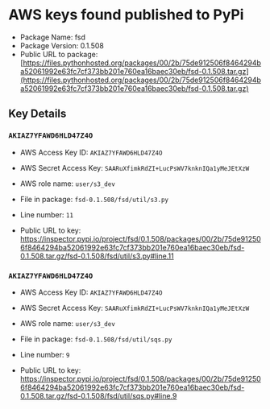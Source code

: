 # AWS keys found published to PyPi

* Package Name: fsd
* Package Version: 0.1.508
* Public URL to package: [https://files.pythonhosted.org/packages/00/2b/75de912506f8464294ba52061992e63fc7cf373bb201e760ea16baec30eb/fsd-0.1.508.tar.gz](https://files.pythonhosted.org/packages/00/2b/75de912506f8464294ba52061992e63fc7cf373bb201e760ea16baec30eb/fsd-0.1.508.tar.gz)

## Key Details

### `AKIAZ7YFAWD6HLD47Z4O`

* AWS Access Key ID: `AKIAZ7YFAWD6HLD47Z4O`
* AWS Secret Access Key: `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` 
* AWS role name: `user/s3_dev`
* File in package: `fsd-0.1.508/fsd/util/s3.py`
* Line number: `11`

* Public URL to key: https://inspector.pypi.io/project/fsd/0.1.508/packages/00/2b/75de912506f8464294ba52061992e63fc7cf373bb201e760ea16baec30eb/fsd-0.1.508.tar.gz/fsd-0.1.508/fsd/util/s3.py#line.11



### `AKIAZ7YFAWD6HLD47Z4O`

* AWS Access Key ID: `AKIAZ7YFAWD6HLD47Z4O`
* AWS Secret Access Key: `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` 
* AWS role name: `user/s3_dev`
* File in package: `fsd-0.1.508/fsd/util/sqs.py`
* Line number: `9`

* Public URL to key: https://inspector.pypi.io/project/fsd/0.1.508/packages/00/2b/75de912506f8464294ba52061992e63fc7cf373bb201e760ea16baec30eb/fsd-0.1.508.tar.gz/fsd-0.1.508/fsd/util/sqs.py#line.9


